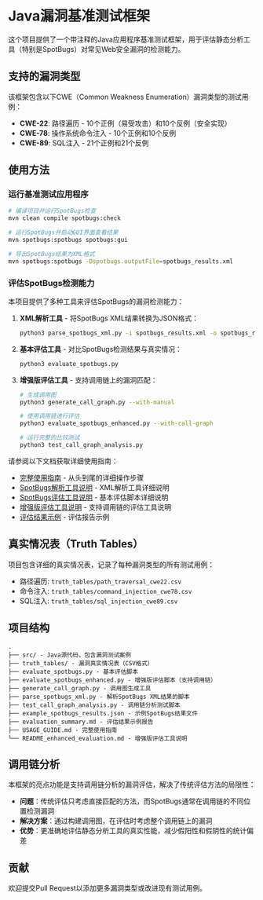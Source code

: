 # Java漏洞基准测试框架

这个项目提供了一个带注释的Java应用程序基准测试框架，用于评估静态分析工具（特别是SpotBugs）对常见Web安全漏洞的检测能力。

## 支持的漏洞类型

该框架包含以下CWE（Common Weakness Enumeration）漏洞类型的测试用例：

- **CWE-22**: 路径遍历 - 10个正例（易受攻击）和10个反例（安全实现）
- **CWE-78**: 操作系统命令注入 - 10个正例和10个反例
- **CWE-89**: SQL注入 - 21个正例和21个反例

## 使用方法

### 运行基准测试应用程序

```bash
# 编译项目并运行SpotBugs检查
mvn clean compile spotbugs:check

# 运行SpotBugs并启动GUI界面查看结果
mvn spotbugs:spotbugs spotbugs:gui

# 导出SpotBugs结果为XML格式
mvn spotbugs:spotbugs -Dspotbugs.outputFile=spotbugs_results.xml
```

### 评估SpotBugs检测能力

本项目提供了多种工具来评估SpotBugs的漏洞检测能力：

1. **XML解析工具** - 将SpotBugs XML结果转换为JSON格式：
   ```bash
   python3 parse_spotbugs_xml.py -i spotbugs_results.xml -o spotbugs_results.json
   ```
   
2. **基本评估工具** - 对比SpotBugs检测结果与真实情况：
   ```bash
   python3 evaluate_spotbugs.py
   ```

3. **增强版评估工具** - 支持调用链上的漏洞匹配：
   ```bash
   # 生成调用图
   python3 generate_call_graph.py --with-manual
   
   # 使用调用链进行评估
   python3 evaluate_spotbugs_enhanced.py --with-call-graph
   
   # 运行完整的比较测试
   python3 test_call_graph_analysis.py
   ```

请参阅以下文档获取详细使用指南：
- [完整使用指南](USAGE_GUIDE.md) - 从头到尾的详细操作步骤
- [SpotBugs解析工具说明](README_spotbugs_parser.md) - XML解析工具详细说明
- [SpotBugs评估工具说明](README_evaluation.md) - 基本评估脚本详细说明
- [增强版评估工具说明](README_enhanced_evaluation.md) - 支持调用链的评估工具说明
- [评估结果示例](evaluation_summary.md) - 评估报告示例

## 真实情况表（Truth Tables）

项目包含详细的真实情况表，记录了每种漏洞类型的所有测试用例：

- 路径遍历: `truth_tables/path_traversal_cwe22.csv`
- 命令注入: `truth_tables/command_injection_cwe78.csv`
- SQL注入: `truth_tables/sql_injection_cwe89.csv`

## 项目结构

```
.
├── src/ - Java源代码，包含漏洞测试案例
├── truth_tables/ - 漏洞真实情况表（CSV格式）
├── evaluate_spotbugs.py - 基本评估脚本
├── evaluate_spotbugs_enhanced.py - 增强版评估脚本（支持调用链）
├── generate_call_graph.py - 调用图生成工具
├── parse_spotbugs_xml.py - 解析SpotBugs XML结果的脚本
├── test_call_graph_analysis.py - 调用链分析测试脚本
├── example_spotbugs_results.json - 示例SpotBugs结果文件
├── evaluation_summary.md - 评估结果示例报告
├── USAGE_GUIDE.md - 完整使用指南
└── README_enhanced_evaluation.md - 增强版评估工具说明
```

## 调用链分析

本框架的亮点功能是支持调用链分析的漏洞评估，解决了传统评估方法的局限性：

- **问题**：传统评估只考虑直接匹配的方法，而SpotBugs通常在调用链的不同位置检测漏洞
- **解决方案**：通过构建调用图，在评估时考虑整个调用链上的漏洞
- **优势**：更准确地评估静态分析工具的真实性能，减少假阳性和假阴性的统计偏差

## 贡献

欢迎提交Pull Request以添加更多漏洞类型或改进现有测试用例。